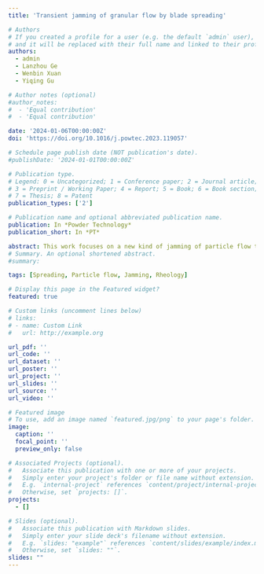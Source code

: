 ```yaml
---
title: 'Transient jamming of granular flow by blade spreading'

# Authors
# If you created a profile for a user (e.g. the default `admin` user), write the username (folder name) here
# and it will be replaced with their full name and linked to their profile.
authors:
  - admin
  - Lanzhou Ge
  - Wenbin Xuan
  - Yiqing Gu

# Author notes (optional)
#author_notes:
#  - 'Equal contribution'
#  - 'Equal contribution'

date: '2024-01-06T00:00:00Z'
doi: 'https://doi.org/10.1016/j.powtec.2023.119057'

# Schedule page publish date (NOT publication's date).
#publishDate: '2024-01-01T00:00:00Z'

# Publication type.
# Legend: 0 = Uncategorized; 1 = Conference paper; 2 = Journal article;
# 3 = Preprint / Working Paper; 4 = Report; 5 = Book; 6 = Book section;
# 7 = Thesis; 8 = Patent
publication_types: ['2']

# Publication name and optional abbreviated publication name.
publication: In *Powder Technology*
publication_short: In *PT*

abstract: This work focuses on a new kind of jamming of particle flow through constriction, which occurs in the powder spreading process in additive manufacturing, i.e. a powder heap is spread onto a rough surface by a moving blade. This work shows the experimental evidence of transient jamming by blade spreading at the first time. The jamming repetitively forms and collapses under the combined effects of narrow gap and blade shearing action. Angular particles with weak cohesion are more prone to mechanical jamming, with longer survival time of jammed state and stronger jamming strength. Besides mechanical jamming, cohesion-induced jamming is also responsible for the formation of empty patches within the spread layer. A regime map is deduced from physical experiments for the transient jamming by blade spreading in additive manufacturing, depending on the gap size, particle shape, and particle cohesion.
# Summary. An optional shortened abstract.
#summary: 

tags: [Spreading, Particle flow, Jamming, Rheology]

# Display this page in the Featured widget?
featured: true

# Custom links (uncomment lines below)
# links:
# - name: Custom Link
#   url: http://example.org

url_pdf: ''
url_code: ''
url_dataset: ''
url_poster: ''
url_project: ''
url_slides: ''
url_source: ''
url_video: ''

# Featured image
# To use, add an image named `featured.jpg/png` to your page's folder.
image:
  caption: ''
  focal_point: ''
  preview_only: false

# Associated Projects (optional).
#   Associate this publication with one or more of your projects.
#   Simply enter your project's folder or file name without extension.
#   E.g. `internal-project` references `content/project/internal-project/index.md`.
#   Otherwise, set `projects: []`.
projects:
  - []

# Slides (optional).
#   Associate this publication with Markdown slides.
#   Simply enter your slide deck's filename without extension.
#   E.g. `slides: "example"` references `content/slides/example/index.md`.
#   Otherwise, set `slides: ""`.
slides: ""
---
```


